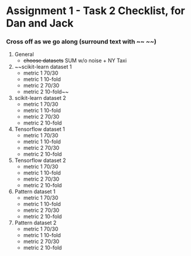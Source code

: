 # Assignment 1 - Task 2 Checklist, for Dan and Jack
### Cross off as we go along (surround text with ~~ ~~)

1. General
   - ~~choose datasets~~ SUM w/o noise + NY Taxi 
2. ~~scikit-learn dataset 1
   - metric 1 70/30
   - metric 1 10-fold
   - metric 2 70/30
   - metric 2 10-fold~~
3. scikit-learn dataset 2 
   - metric 1 70/30
   - metric 1 10-fold
   - metric 2 70/30
   - metric 2 10-fold
4. Tensorflow dataset 1
   - metric 1 70/30
   - metric 1 10-fold
   - metric 2 70/30
   - metric 2 10-fold
5. Tensorflow dataset 2
   - metric 1 70/30
   - metric 1 10-fold
   - metric 2 70/30
   - metric 2 10-fold
6. Pattern dataset 1
   - metric 1 70/30
   - metric 1 10-fold
   - metric 2 70/30
   - metric 2 10-fold
7. Pattern dataset 2
    - metric 1 70/30
    - metric 1 10-fold
    - metric 2 70/30
    - metric 2 10-fold
